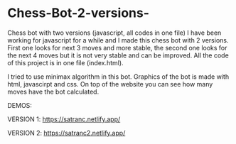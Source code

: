 # Chess-Bot-2-versions-
Chess bot with two versions (javascript, all codes in one file)
I have been working for javascript for a while and I made this chess bot with 2 versions. First one looks for next 3 moves and more stable, the second one looks for the next 4 moves but it is not very stable and can be improved. All the code of this project is in one file (index.html).

I tried to use minimax algorithm in this bot.
Graphics of the bot is made with html, javascirpt and css.
On top of the website you can see how many moves have the bot calculated.

DEMOS:

VERSION 1:
https://satranc.netlify.app/

VERSION 2:
https://satranc2.netlify.app/
